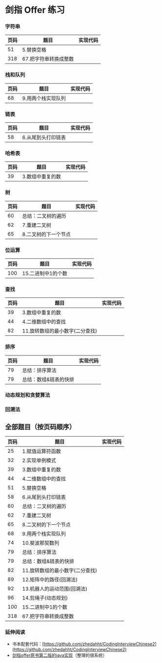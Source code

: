 # 剑指 Offer 练习


### 字符串

页码 | 题目 |  实现代码
------|-------|-----
51    | 5.替换空格    |
318  |  67.把字符串转换成整数 |


### 栈和队列

页码 | 题目 |  实现代码
------|-------|-----
68    | 9.用两个栈实现队列    |

### 链表

页码 | 题目 |  实现代码
------|-------|-----
58    | 6.从尾到头打印链表    |

### 哈希表

页码 | 题目 |  实现代码
------|-------|-----
39    |  3.数组中重复的数   |

### 树

页码 | 题目 |  实现代码
------|-------|-----
60    | 总结：二叉树的遍历    |
62    | 7.重建二叉树    |
65    | 8.二叉树的下一个节点    |

### 位运算

页码 | 题目 |  实现代码
------|-------|-----
100  | 15.二进制中1的个数 |

### 查找

页码 | 题目 |  实现代码
------|-------|-----
39    |  3.数组中重复的数   |
44    | 4.二维数组中的查找   |
82    | 11.旋转数组的最小数字(二分查找)  |


### 排序

页码 | 题目 |  实现代码
------|-------|-----
79    | 总结：排序算法    |
79    | 总结：数组&链表的快排    |

### 动态规划和贪婪算法

### 回溯法

###

## 全部题目（按页码顺序）

页码 | 题目 |  实现代码
------|-------|-----
25    | 1.赋值运算符函数    |
32    | 2.实现单例模式   |
39    | 3.数组中重复的数    |
44    | 4.二维数组中的查找   |
51    | 5.替换空格    |
58    | 6.从尾到头打印链表    |
60    | 总结：二叉树的遍历    |
62    | 7.重建二叉树    |
65    | 8.二叉树的下一个节点    |
68    | 9.用两个栈实现队列    |
74    | 10.斐波那契数列   |
79    | 总结：排序算法    |
79    | 总结：数组&链表的快排    |
82    | 11.旋转数组的最小数字(二分查找)  |
89    | 12.矩阵中的路径(回溯法) |
92    | 13.机器人的运动范围(回溯法)  |
96    | 14.剪绳子(动态规划)  |
100  | 15.二进制中1的个数  |
318  |  67.把字符串转换成整数 |







### 延伸阅读

- 书本配套代码：[https://github.com/zhedahht/CodingInterviewChinese2](https://github.com/zhedahht/CodingInterviewChinese2)
- [剑指offer原书第二版的java实现](https://github.com/ryderchan/point-to-offer-edition2)（整理的很系统）
